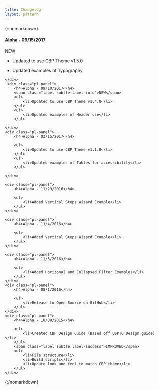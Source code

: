 ```yaml
---
title: Changelog
layout: pattern
---
```


{::nomarkdown}
<div class="pl-versions">
    <div class="pl-panel">
        <h4>Alpha - 09/15/2017</h4>
        <span class="label subtle label-info">NEW</span>
        <ul>
            <li>Updated to use CBP Theme v1.5.0</li>
        </ul>
        <ul>
            <li>Updated examples of Typography</li>
        </ul>

    </div>
     <div class="pl-panel">
        <h4>Alpha - 09/10/2017</h4>
        <span class="label subtle label-info">NEW</span>
        <ul>
            <li>Updated to use CBP Theme v1.4.0</li>
        </ul>
        <ul>
            <li>Updated examples of Header use</li>
        </ul>

    </div>
    <div class="pl-panel">
        <h4>Alpha - 03/15/2017</h4>
        
        <ul>
            <li>Updated to use CBP Theme v1.1.0</li>
        </ul>
        <ul>
            <li>Updated examples of Tables for accessibility</li>
        </ul>

    </div>

    <div class="pl-panel">
        <h4>Alpha - 11/29/2016</h4>
        
        <ul>
            <li>Added Vertical Steps Wizard Example</li>
        </ul>
    </div>

    <div class="pl-panel">
        <h4>Alpha - 11/4/2016</h4>
        
        <ul>
            <li>Added Vertical Steps Wizard Example</li>
        </ul>
    </div>

    <div class="pl-panel">
        <h4>Alpha - 11/3/2016</h4>
        
        <ul>
            <li>Added Horizonal and Collapsed Filter Examples</li>
        </ul>
    </div>
    <div class="pl-panel">
        <h4>Alpha - 08/1/2016</h4>
        
        <ul>
            <li>Release to Open Source on GitHub</li>
        </ul>
    </div>
    <div class="pl-panel">
        <h4>Alpha - 10/08/2015</h4>
        
        <ul>
            <li>Created CBP Design Guide (Based off USPTO Design guide)</li>
        </ul>
        <span class="label subtle label-success">IMPROVED</span>
        <ul>
            <li>File structure</li>
            <li>Build scripts</li>
            <li>Update look and feel to match CBP theme</li>
        </ul>
    </div>
</div>
{:/nomarkdown}
